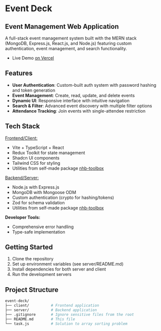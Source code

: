 # Event Deck

## Event Management Web Application

A full-stack event management system built with the MERN stack (MongoDB, Express.js, React.js, and Node.js) featuring custom authentication, event management, and search functionality.

- Live Demo [on Vercel](https://event-deck.vercel.app/)

## Features

- **User Authentication**: Custom-built auth system with password hashing and token generation
- **Event Management**: Create, read, update, and delete events
- **Dynamic UI**: Responsive interface with intuitive navigation
- **Search & Filter**: Advanced event discovery with multiple filter options
- **Attendance Tracking**: Join events with single-attendee restriction

## Tech Stack

[Frontend/Client:](client/README.md)

- Vite + TypeScript + React
- Redux Toolkit for state management
- Shadcn UI components
- Tailwind CSS for styling
- Utilities from self-made package [nhb-toolbox](https://nhb-toolbox.vercel.app/)

[Backend/Server:](server/README.md)

- Node.js with Express.js
- MongoDB with Mongoose ODM
- Custom authentication (crypto for hashing/tokens)
- Zod for schema validation
- Utilities from self-made package [nhb-toolbox](https://nhb-toolbox.vercel.app/)

**Developer Tools:**

- Comprehensive error handling
- Type-safe implementation

## Getting Started

1. Clone the repository
2. Set up environment variables (see server/README.md)
3. Install dependencies for both server and client
4. Run the development servers

## Project Structure

```bash
event-deck/
├── client/          # Frontend application
├── server/          # Backend application
├── .gitignore       # Ignore sensitive files from the root
├── README.md        # This file
└── task.js          # Solution to array sorting problem
```
